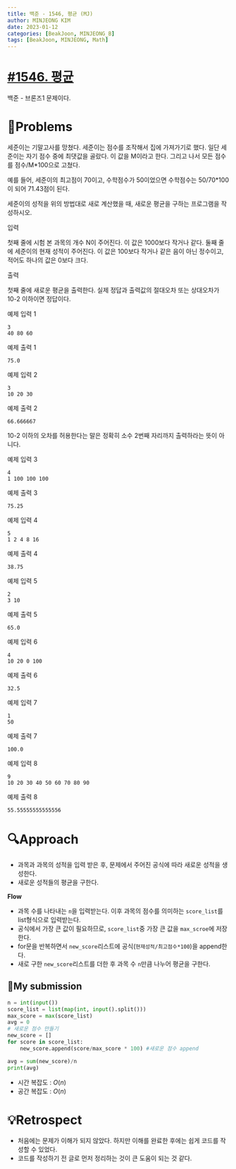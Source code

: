 ```yaml
---
title: 백준 - 1546, 평균 (MJ)
author: MINJEONG KIM
date: 2023-01-12
categories: [BeakJoon, MINJEONG_B]
tags: [BeakJoon, MINJEONG, Math]
---
```


# [#1546. 평균](https://www.acmicpc.net/problem/1546)
백준 - 브론즈1 문제이다.

# 📖Problems

세준이는 기말고사를 망쳤다. 세준이는 점수를 조작해서 집에 가져가기로 했다. 일단 세준이는 자기 점수 중에 최댓값을 골랐다. 이 값을 M이라고 한다. 그리고 나서 모든 점수를 점수/M*100으로 고쳤다.

예를 들어, 세준이의 최고점이 70이고, 수학점수가 50이었으면 수학점수는 50/70*100이 되어 71.43점이 된다.

세준이의 성적을 위의 방법대로 새로 계산했을 때, 새로운 평균을 구하는 프로그램을 작성하시오.

입력

첫째 줄에 시험 본 과목의 개수 N이 주어진다. 이 값은 1000보다 작거나 같다. 둘째 줄에 세준이의 현재 성적이 주어진다. 이 값은 100보다 작거나 같은 음이 아닌 정수이고, 적어도 하나의 값은 0보다 크다.

출력

첫째 줄에 새로운 평균을 출력한다. 실제 정답과 출력값의 절대오차 또는 상대오차가 10-2 이하이면 정답이다.

예제 입력 1

```
3
40 80 60

```

예제 출력 1

```
75.0

```

예제 입력 2

```
3
10 20 30

```

예제 출력 2

```
66.666667

```

10-2 이하의 오차를 허용한다는 말은 정확히 소수 2번째 자리까지 출력하라는 뜻이 아니다.

예제 입력 3

```
4
1 100 100 100

```

예제 출력 3

```
75.25

```

예제 입력 4

```
5
1 2 4 8 16

```

예제 출력 4

```
38.75

```

예제 입력 5

```
2
3 10

```

예제 출력 5

```
65.0

```

예제 입력 6

```
4
10 20 0 100

```

예제 출력 6

```
32.5

```

예제 입력 7

```
1
50

```

예제 출력 7

```
100.0

```

예제 입력 8

```
9
10 20 30 40 50 60 70 80 90

```

예제 출력 8

```
55.55555555555556
```

# 🔍Approach

- 과목과 과목의 성적을 입력 받은 후, 문제에서 주어진 공식에 따라 새로운 성적을 생성한다.
- 새로운 성적들의 평균을 구한다.

**Flow**

- 과목 수를 나타내는 `n`을 입력받는다. 이후 과목의 점수를 의미하는 `score_list`를 list형식으로 입력받는다.
- 공식에서 가장 큰 값이 필요하므로, `score_list`중 가장 큰 값을 `max_scroe`에 저장한다.
- for문을 반복하면서 `new_score`리스트에 공식(`현재성적/최고점수*100`)을 append한다.
- 새로 구한 `new_score`리스트를 더한 후 과목 수 `n`만큼 나누어 평균을 구한다.

## 🚩My submission

```python
n = int(input())
score_list = list(map(int, input().split()))
max_score = max(score_list)
avg = 0
# 새로운 점수 만들기
new_score = []
for score in score_list:
    new_score.append(score/max_score * 100) #새로운 점수 append

avg = sum(new_score)/n
print(avg)
```

- 시간 복잡도 : $O(n)$
- 공간 복잡도 : $O(n)$

# 💡Retrospect

- 처음에는 문제가 이해가 되지 않았다. 하지만 이해를 완료한 후에는 쉽게 코드를 작성할 수 있었다.
- 코드를 작성하기 전 글로 먼저 정리하는 것이 큰 도움이 되는 것 같다.
